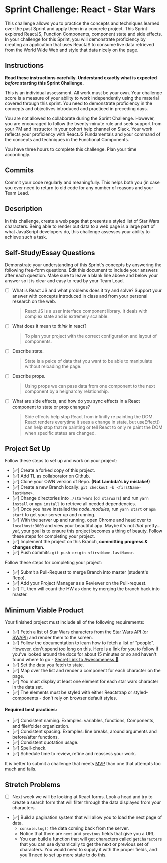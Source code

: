 # Sprint Challenge: React - Star Wars

This challenge allows you to practice the concepts and techniques learned over the past Sprint and apply them in a concrete project. This Sprint explored ReactJS, Function Components, component state and side effects. In your challenge for this Sprint, you will demonstrate proficiency by creating an application that uses ReactJS to consume live data retrieved from the World Wide Web and style that data nicely on the page.

## Instructions

**Read these instructions carefully. Understand exactly what is expected _before_ starting this Sprint Challenge.**

This is an individual assessment. All work must be your own. Your challenge score is a measure of your ability to work independently using the material covered through this sprint. You need to demonstrate proficiency in the concepts and objectives introduced and practiced in preceding days.

You are not allowed to collaborate during the Sprint Challenge. However, you are encouraged to follow the twenty-minute rule and seek support from your PM and Instructor in your cohort help channel on Slack. Your work reflects your proficiency with ReactJS Fundamentals and your command of the concepts and techniques in the Functional Components.

You have three hours to complete this challenge. Plan your time accordingly.

## Commits

Commit your code regularly and meaningfully. This helps both you (in case you ever need to return to old code for any number of reasons and your Team Lead.

## Description

In this challenge, create a web page that presents a styled list of Star Wars characters. Being able to render out data to a web page is a large part of what JavaScript developers do, this challenge assesses your ability to achieve such a task.

## Self-Study/Essay Questions

Demonstrate your understanding of this Sprint's concepts by answering the following free-form questions. Edit this document to include your answers after each question. Make sure to leave a blank line above and below your answer so it is clear and easy to read by your Team Lead.

- [ ] What is React JS and what problems does it try and solve? Support your answer with concepts introduced in class and from your personal research on the web.

    > React JS is a user interface component library. It deals with complex state and is extremely scalable.

- [ ] What does it mean to _think_ in react?

    > To plan your project with the correct configuration and layout of components.

- [ ] Describe state.

    > State is a peice of data that you want to be able to manipulate without reloading the page.

- [ ] Describe props.

    > Using props we can pass data from one component to the next component by a heigharchy relationship.

- [ ] What are side effects, and how do you sync effects in a React component to state or prop changes?

    > Side effects help stop React from infinitly re painting the DOM. React renders everytime it sees a change in state, but useEffect() can help stop that re painting or tell React to only re paint the DOM when specific states are changed.

## Project Set Up

Follow these steps to set up and work on your project:

- [✅] Create a forked copy of this project.
- [✅] Add TL as collaborator on Github.
- [✅] Clone your OWN version of Repo. **(Not Lambda's by mistake!)**
- [✅] Create a new Branch locally: `git checkout -b <firstName-lastName>`.
- [✅] Change directories into `./starwars` (`cd starwars`) and run `yarn install` or `npm install` to retrieve all needed dependencies.
- [✅] Once you have installed the _node_modules_, run `yarn start` or `npm start` to get your server up and running.
- [✅] With the server up and running, open Chrome and head over to `localhost:3000` and view your beautiful app. Maybe it's not _that_ pretty... _yet_, your goal is to ensure this project becomes a thing of beauty.
Follow these steps for completing your project.
- [✅] Implement the project on this Branch, **committing progress & changes often.**
- [✅] Push commits: `git push origin <firstName-lastName>`.

Follow these steps for completing your project:

- [✅] Submit a Pull-Request to merge <firstName-lastName> Branch into master (student's  Repo).
- [✅] Add your Project Manager as a Reviewer on the Pull-request.
- [✅] TL then will count the HW as done by merging the branch back into master.


## Minimum Viable Product

Your finished project must include all of the following requirements:

- [✅] Fetch a list of Star Wars characters from the [Star Wars API (or SWAPI)](https://swapi.co/) and render them to the screen. 
- [✅] Follow the documentation to learn how to fetch a list of "people". However, don't spend _too_ long on this. Here is a link for you to follow if you've looked around the docs for about 15 minutes or so and haven't found where to go - [Secret Link to Awesomeness 🤫](https://swapi.co/documentation#people).
- [✅] Set the data you fetch to state.
- [✅] Map over the list and render a component for each character on the page.
- [✅] You must display at least one element for each star wars character in the data set.
- [✅] The elements must be styled with either Reactstrap or styled-components - don't rely on browser default styles.

#### Required best practices:

- [✅] Consistent naming. Examples: variables, functions, Components, and file/folder organization.
- [✅] Consistent spacing. Examples: line breaks, around arguments and before/after functions.
- [✅] Consistent quotation usage.
- [✅] Spell-check.
- [✅] Schedule time to review, refine and reassess your work.


It is better to submit a challenge that meets [MVP](https://en.wikipedia.org/wiki/Minimum_viable_product) than one that attempts too much and fails.

## Stretch Problems
- [ ] Next week we will be looking at React forms. Look a head and try to create a search form that will filter through the data displayed from your characters. 

- [✅] Build a pagination system that will allow you to load the next page of data.
  - `console.log()` the data coming back from the server.
  - Notice that there are `next` and `previous` fields that give you a URL.
  - You can build a function that will get characters called `getCharacters` that you can use dynamically to get the next or previous set of characters. You would need to supply it with the proper fields, and you'll need to set up more state to do this.

<!--
- [ ] Build another app from scratch that looks very similar to this one. Inside of your main `App` component fetch some data in this same fashion from this url `https://dog.ceo/dog-api/#all` you'll have to follow the documentation at that website and figure out how to change up the code you've seen here in this Star Wars app in order to properly fetch the data and store it on Component State.
-->
